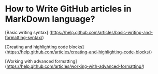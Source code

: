 # How to Write GitHub articles in MarkDown language? 

[Basic writing syntax] (https://help.github.com/articles/basic-writing-and-formatting-syntax/)

[Creating and highlighting code blocks] (https://help.github.com/articles/creating-and-highlighting-code-blocks/)

[Working with advanced formatting] (https://help.github.com/articles/working-with-advanced-formatting/)
